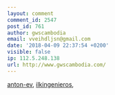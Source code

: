 ```yaml
---
layout: comment
comment_id: 2547
post_id: 761
author: gwscambodia
email: vveihdljsn@gmail.com
date: '2018-04-09 22:37:54 +0200'
visible: false
ip: 112.5.248.138
url: http://www.gwscambodia.com/
---
```

<a href="http://www.anton-ev.com/">anton-ev</a>, <a href="http://www.ilkingenieros.com/">ilkingenieros</a>,
